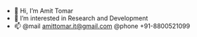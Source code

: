 - 👋 Hi, I’m Amit Tomar
- 👀 I’m interested in Research and Development
- 📫 @mail amittomar.it@gmail.com @phone +91-8800521099

<!---
tomar-amit/tomar-amit is a ✨ special ✨ repository because its `README.md` (this file) appears on your GitHub profile.
You can click the Preview link to take a look at your changes.
- 🌱 I’m currently working 
- 💞️ I’m looking to collaborate on ...
--->
